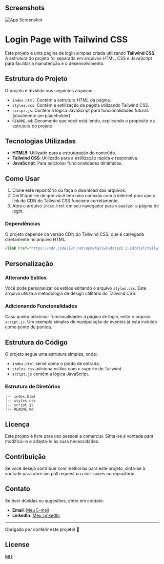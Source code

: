 
## Screenshots

![App Screenshot](Assets/image.png)


# Login Page with Tailwind CSS

Este projeto é uma página de login simples criada utilizando **Tailwind CSS**. A estrutura do projeto foi separada em arquivos HTML, CSS e JavaScript para facilitar a manutenção e o desenvolvimento.

## Estrutura do Projeto

O projeto é dividido nos seguintes arquivos:

- `index.html`: Contém a estrutura HTML da página.
- `styles.css`: Contém a estilização da página utilizando Tailwind CSS.
- `script.js`: Contém a lógica JavaScript para funcionalidades futuras (atualmente um placeholder).
- `README.md`: Documento que você está lendo, explicando o propósito e a estrutura do projeto.

## Tecnologias Utilizadas

- **HTML5**: Utilizado para a estruturação do conteúdo.
- **Tailwind CSS**: Utilizado para a estilização rápida e responsiva.
- **JavaScript**: Para adicionar funcionalidades dinâmicas.

## Como Usar

1. Clone este repositório ou faça o download dos arquivos.
2. Certifique-se de que você tem uma conexão com a internet para que o link do CDN do Tailwind CSS funcione corretamente.
3. Abra o arquivo `index.html` em seu navegador para visualizar a página de login.

### Dependências

O projeto depende da versão CDN do Tailwind CSS, que é carregada diretamente no arquivo HTML.

```html
<link href="https://cdn.jsdelivr.net/npm/tailwindcss@2.2.19/dist/tailwind.min.css" rel="stylesheet">
```

## Personalização

### Alterando Estilos

Você pode personalizar os estilos editando o arquivo `styles.css`. Este arquivo utiliza a metodologia de design utilitário do Tailwind CSS.

### Adicionando Funcionalidades

Caso queira adicionar funcionalidades à página de login, edite o arquivo `script.js`. Um exemplo simples de manipulação de eventos já está incluído como ponto de partida.

## Estrutura do Código

O projeto segue uma estrutura simples, onde:

- `index.html` serve como o ponto de entrada.
- `styles.css` adiciona estilos com o suporte do Tailwind.
- `script.js` contém a lógica JavaScript.

### Estrutura de Diretórios

```
|-- index.html
|-- styles.css
|-- script.js
|-- README.md
```

## Licença

Este projeto é livre para uso pessoal e comercial. Sinta-se à vontade para modificá-lo e adaptá-lo às suas necessidades.

## Contribuição

Se você deseja contribuir com melhorias para este projeto, sinta-se à vontade para abrir um pull request ou criar issues no repositório.

## Contato

Se tiver dúvidas ou sugestões, entre em contato:

- **Email**: [Meu E-mail](mailto:LuanPDD@hotmail.com)
- **LinkedIn**: [Meu LinkedIn](https://www.linkedin.com/in/luanpdd)

---

Obrigado por conferir este projeto! 🚀


## License

[MIT](https://choosealicense.com/licenses/mit/)
